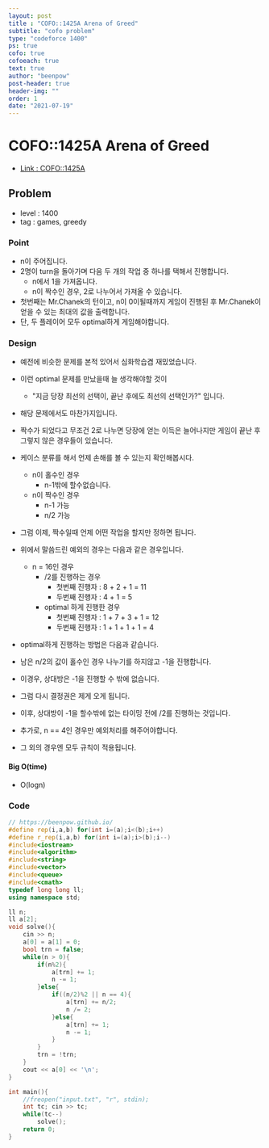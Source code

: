 ```yaml
---
layout: post
title : "COFO::1425A Arena of Greed"
subtitle: "cofo problem"
type: "codeforce 1400"
ps: true
cofo: true
cofoeach: true
text: true
author: "beenpow"
post-header: true
header-img: ""
order: 1
date: "2021-07-19"
---
```

# COFO::1425A Arena of Greed
- [Link : COFO::1425A](https://codeforces.com/problemset/problem/1425/A)

## Problem 

- level : 1400
- tag : games, greedy

### Point
- n이 주어집니다.
- 2명이 turn을 돌아가며 다음 두 개의 작업 중 하나를 택해서 진행합니다.
  - n에서 1을 가져옵니다.
  - n이 짝수인 경우, 2로 나누어서 가져올 수 있습니다.
- 첫번째는 Mr.Chanek의 턴이고, n이 0이될때까지 게임이 진행된 후 Mr.Chanek이 얻을 수 있는 최대의 값을 출력합니다.
- 단, 두 플레이어 모두 optimal하게 게임해야합니다.

### Design
- 예전에 비슷한 문제를 본적 있어서 심화학습겸 재밌었습니다.
- 이런 optimal 문제를 만났을때 늘 생각해야할 것이
  - "지금 당장 최선의 선택이, 끝난 후에도 최선의 선택인가?" 입니다.
- 해당 문제에서도 마찬가지입니다.
- 짝수가 되었다고 무조건 2로 나누면 당장에 얻는 이득은 늘어나지만 게임이 끝난 후 그렇지 않은 경우들이 있습니다.
- 케이스 분류를 해서 언제 손해를 볼 수 있는지 확인해봅시다.
  - n이 홀수인 경우
    - n-1밖에 할수없습니다.
  - n이 짝수인 경우
    - n-1 가능
    - n/2 가능
- 그럼 이제, 짝수일때 언제 어떤 작업을 할지만 정하면 됩니다.
- 위에서 말씀드린 예외의 경우는 다음과 같은 경우입니다.
  - n = 16인 경우
    - /2를 진행하는 경우
      - 첫번째 진행자 : 8 + 2 + 1 = 11
      - 두번째 진행자 : 4 + 1 = 5
    - optimal 하게 진행한 경우
      - 첫번째 진행자 : 1 + 7 + 3 + 1 = 12
      - 두번째 진행자 : 1 + 1 + 1 + 1 = 4
- optimal하게 진행하는 방법은 다음과 같습니다.
- 남은 n/2의 값이 홀수인 경우 나누기를 하지않고 -1을 진행합니다.
- 이경우, 상대방은 -1을 진행할 수 밖에 없습니다.
- 그럼 다시 결정권은 제게 오게 됩니다.
- 이후, 상대방이 -1을 할수밖에 없는 타이밍 전에 /2를 진행하는 것입니다. 

- 추가로, n == 4인 경우만 예외처리를 해주어야합니다.
- 그 외의 경우엔 모두 규칙이 적용됩니다.

#### Big O(time)
- O(logn)

### Code

```cpp
// https://beenpow.github.io/
#define rep(i,a,b) for(int i=(a);i<(b);i++)
#define r_rep(i,a,b) for(int i=(a);i>(b);i--)
#include<iostream>
#include<algorithm>
#include<string>
#include<vector>
#include<queue>
#include<cmath>
typedef long long ll;
using namespace std;

ll n;
ll a[2];
void solve(){
    cin >> n;
    a[0] = a[1] = 0;
    bool trn = false;
    while(n > 0){
        if(n%2){
            a[trn] += 1;
            n -= 1;
        }else{
            if((n/2)%2 || n == 4){
                a[trn] += n/2;
                n /= 2;
            }else{
                a[trn] += 1;
                n -= 1;
            }
        }
        trn = !trn;
    }
    cout << a[0] << '\n';
}

int main(){
    //freopen("input.txt", "r", stdin);
    int tc; cin >> tc;
    while(tc--)
        solve();
    return 0;
}
```
